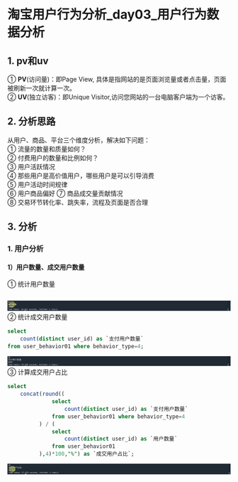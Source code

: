 # 淘宝用户行为分析_day03_用户行为数据分析
## 1. pv和uv
① **PV**(访问量)：即Page View, 具体是指网站的是页面浏览量或者点击量，页面被刷新一次就计算一次。  
② **UV**(独立访客)：即Unique Visitor,访问您网站的一台电脑客户端为一个访客。  
## 2. 分析思路
从用户、商品、平台三个维度分析，解决如下问题：  
① 流量的数量和质量如何？  
② 付费用户的数量和比例如何？  
③ 用户活跃情况  
④ 那些用户是高价值用户，哪些用户是可以引导消费  
⑤ 用户活动时间规律  
⑥ 用户商品偏好
⑦ 商品成交量贡献情况  
⑧ 交易环节转化率、跳失率，流程及页面是否合理  
## 3. 分析
### 1. 用户分析
#### 1）用户数量、成交用户数量
① 统计用户数量
```sql

```
![用户数量](../img/用户数量.png)
② 统计成交用户数量
```sql
select
    count(distinct user_id) as `支付用户数量`
from user_behavior01 where behavior_type=4;
```
![支付用户数量](../img/支付用户数量.png)
③ 计算成交用户占比
```sql
select
    concat(round((
              select
                  count(distinct user_id) as `支付用户数量`
              from user_behavior01 where behavior_type=4
          ) / (
              select
                  count(distinct user_id) as `用户数量`
              from user_behavior01
          ),4)*100,"%") as `成交用户占比`;
```
![成交用户比例](../img/成交用户比例.png)
